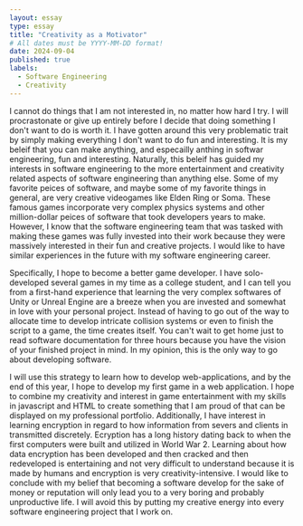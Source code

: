 ```yaml
---
layout: essay
type: essay
title: "Creativity as a Motivator"
# All dates must be YYYY-MM-DD format!
date: 2024-09-04
published: true
labels:
  - Software Engineering
  - Creativity
---
```


  I cannot do things that I am not interested in, no matter how hard I try. I will procrastonate or give up entirely before I decide that doing something I don't want to do is worth it. I have gotten around this very problematic trait by simply making everything I don't want to do fun and interesting. 
It is my beleif that you can make anything, and especailly anthing in softwar engineering, fun and interesting. Naturally, this beleif has guided my interests in software engineering to the more entertainment and creativity related aspects of software engineering than anything else. Some of my favorite
peices of software, and maybe some of my favorite things in general, are very creative videogames like Elden Ring or Soma. These famous games incorporate very complex physics systems and other million-dollar peices of software that took developers years to make. However, I know that the software 
engineering team that was tasked with making these games was fully invested into their work because they were massively interested in their fun and creative projects. I would like to have similar experiences in the future with my software engineering career.

  Specifically, I hope to become a better game developer. I have solo-developed several games in my time as a college student, and I can tell you from a first-hand experience that learning the very complex softwares of Unity or Unreal Engine are a breeze when you are invested and somewhat in love with 
your personal project. Instead of having to go out of the way to allocate time to develop intricate collision systems or even to finish the script to a game, the time creates itself. You can't wait to get home just to read software documentation for three hours because you have the vision of your finished
project in mind. In my opinion, this is the only way to go about developing software. 

  I will use this strategy to learn how to develop web-applications, and by the end of this year, I hope to develop my first game in a web application. I hope to combine my creativity and interest in game entertainment with my skills in javascript and HTML to create something that I am proud of that can be 
displayed on my professional portfolio. Additionally, I have interest in learning encryption in regard to how information from severs and clients in transmitted discretely. Ecryption has a long history dating back to when the first computers were built and utilized in World War 2. Learning about how data
encryption has been developed and then cracked and then redeveloped is entertaining and not very difficult to understand because it is made by humans and encryption is very creativity-intensive. I would like to conclude with my belief that becoming a software develop for the sake of money or reputation will
only lead you to a very boring and probably unproductive life. I will avoid this by putting my creative energy into every software engineering project that I work on. 
